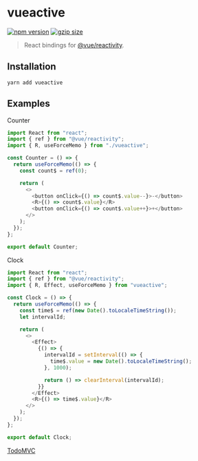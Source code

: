 # vueactive
[![npm version](https://img.shields.io/npm/v/vueactive.svg?style=flat-square)](https://www.npmjs.com/package/vueactive) [![gzip size](https://img.shields.io/bundlephobia/minzip/vueactive.svg?style=flat-square)](https://bundlephobia.com/result?p=vueactive)

> React bindings for [@vue/reactivity](https://www.npmjs.com/package/@vue/reactivity).

## Installation

```
yarn add vueactive
```

## Examples

Counter

```js
import React from "react";
import { ref } from "@vue/reactivity";
import { R, useForceMemo } from "./vueactive";

const Counter = () => {
  return useForceMemo(() => {
    const count$ = ref(0);

    return (
      <>
        <button onClick={() => count$.value--}>-</button>
        <R>{() => count$.value}</R>
        <button onClick={() => count$.value++}>+</button>
      </>
    );
  });
};

export default Counter;
```


Clock

```js
import React from "react";
import { ref } from "@vue/reactivity";
import { R, Effect, useForceMemo } from "vueactive";

const Clock = () => {
  return useForceMemo(() => {
    const time$ = ref(new Date().toLocaleTimeString());
    let intervalId;

    return (
      <>
        <Effect>
          {() => {
            intervalId = setInterval(() => {
              time$.value = new Date().toLocaleTimeString();
            }, 1000);

            return () => clearInterval(intervalId);
          }}
        </Effect>
        <R>{() => time$.value}</R>
      </>
    );
  });
};

export default Clock;
```

[TodoMVC](./examples/TodoMVC/index.js)
